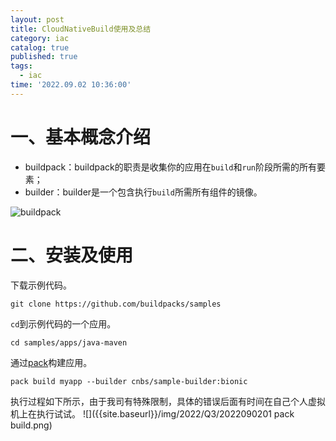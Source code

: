 ```yaml
---
layout: post
title: CloudNativeBuild使用及总结
category: iac
catalog: true
published: true
tags:
  - iac
time: '2022.09.02 10:36:00'
---
```

# 一、基本概念介绍
- buildpack：buildpack的职责是收集你的应用在`build`和`run`阶段所需的所有要素；
- builder：builder是一个包含执行`build`所需所有组件的镜像。

![buildpack](https://d2908q01vomqb2.cloudfront.net/fe2ef495a1152561572949784c16bf23abb28057/2021/09/16/Buildpacks_img1.jpg)

# 二、安装及使用
下载示例代码。
```
git clone https://github.com/buildpacks/samples
```
`cd`到示例代码的一个应用。
```
cd samples/apps/java-maven
```
通过[pack](https://buildpacks.io/docs/tools/pack/)构建应用。
```
pack build myapp --builder cnbs/sample-builder:bionic
```
执行过程如下所示，由于我司有特殊限制，具体的错误后面有时间在自己个人虚拟机上在执行试试。
![]({{site.baseurl}}/img/2022/Q3/2022090201 pack build.png)
